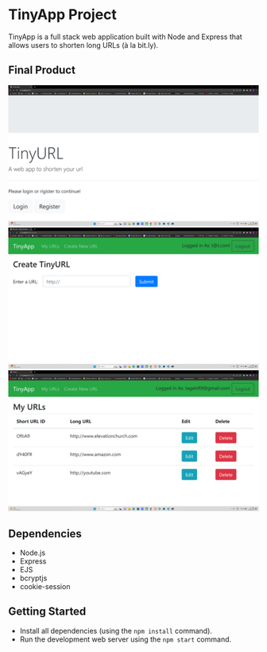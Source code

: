 # TinyApp Project

TinyApp is a full stack web application built with Node and Express that allows users to shorten long URLs (à la bit.ly).

## Final Product

!["Landing Page"](https://github.com/Tagellajore/tinyapp/blob/51c292563530356d761f9c40d4afbb7b7ecf1eb9/docs/Landing_page.png)
!["Create TinyURL"](https://github.com/Tagellajore/tinyapp/blob/51c292563530356d761f9c40d4afbb7b7ecf1eb9/docs/Newurl.png)
!["URLS Page"](https://github.com/Tagellajore/tinyapp/blob/51c292563530356d761f9c40d4afbb7b7ecf1eb9/docs/urls_page.png)


## Dependencies

- Node.js
- Express
- EJS
- bcryptjs
- cookie-session

## Getting Started

- Install all dependencies (using the `npm install` command).
- Run the development web server using the `npm start` command.